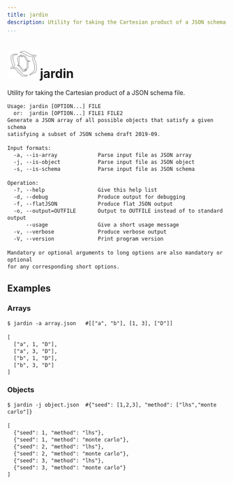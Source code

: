 ```yaml
---
title: jardin
description: Utility for taking the Cartesian product of a JSON schema file.
...
```


<h1><img src="main.svg" alt="" width=75></img>jardin</h1>

Utility for taking the Cartesian product of a JSON schema file.

    Usage: jardin [OPTION...] FILE
      or:  jardin [OPTION...] FILE1 FILE2
    Generate a JSON array of all possible objects that satisfy a given schema
    satisfying a subset of JSON schema draft 2019-09.

    Input formats:
      -a, --is-array             Parse input file as JSON array
      -j, --is-object            Parse input file as JSON object
      -s, --is-schema            Parse input file as JSON schema

    Operation:
      -?, --help                 Give this help list
      -d, --debug                Produce output for debugging
      -f, --flatJSON             Produce flat JSON output
      -o, --output=OUTFILE       Output to OUTFILE instead of to standard output
          --usage                Give a short usage message
      -v, --verbose              Produce verbose output
      -V, --version              Print program version

    Mandatory or optional arguments to long options are also mandatory or optional
    for any corresponding short options.

## Examples

### Arrays

    $ jardin -a array.json   #[["a", "b"], [1, 3], ["D"]]

    [
      ["a", 1, "D"], 
      ["a", 3, "D"], 
      ["b", 1, "D"], 
      ["b", 3, "D"]
    ]

### Objects

    $ jardin -j object.json  #{"seed": [1,2,3], "method": ["lhs","monte carlo"]}

    [
      {"seed": 1, "method": "lhs"},
      {"seed": 1, "method": "monte carlo"},
      {"seed": 2, "method": "lhs"},
      {"seed": 2, "method": "monte carlo"},
      {"seed": 3, "method": "lhs"},
      {"seed": 3, "method": "monte carlo"}
    ]

